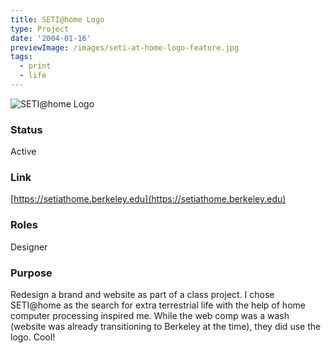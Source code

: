 ```yaml
---
title: SETI@home Logo
type: Project
date: '2004-01-16'
previewImage: /images/seti-at-home-logo-feature.jpg
tags:
  - print
  - life
---
```

![SETI@home Logo](/images/seti-at-home-logo.jpg)

### Status

Active

### Link

[https://setiathome.berkeley.edu](https://setiathome.berkeley.edu)

### Roles

Designer

### Purpose

Redesign a brand and website as part of a class project. I chose SETI@home as the search for extra terrestrial life with the help of home computer processing inspired me. While the web comp was a wash (website was already transitioning to Berkeley at the time), they did use the logo. Cool!
